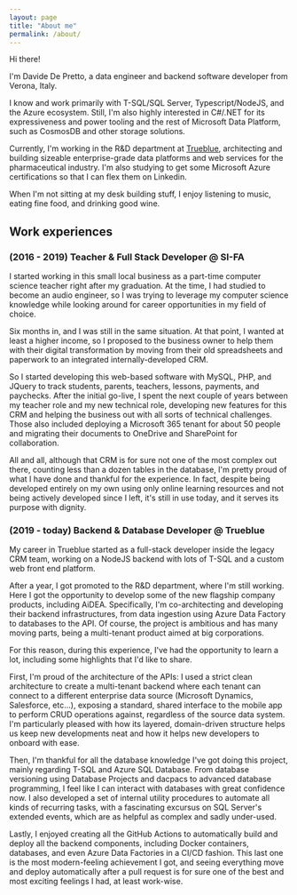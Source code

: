 ```yaml
---
layout: page
title: "About me"
permalink: /about/
---
```


Hi there!

I'm Davide De Pretto, a data engineer and backend software developer from Verona, Italy.

I know and work primarily with T-SQL/SQL Server, Typescript/NodeJS, and the Azure ecosystem. Still, I'm also highly interested in C#/.NET for its expressiveness and power tooling and the rest of Microsoft Data Platform, such as CosmosDB and other storage solutions.

Currently, I'm working in the R&D department at [Trueblue](https://truebluecorp.com), architecting and building sizeable enterprise-grade data platforms and web services for the pharmaceutical industry. I'm also studying to get some Microsoft Azure certifications so that I can flex them on Linkedin.

When I'm not sitting at my desk building stuff, I enjoy listening to music, eating fine food, and drinking good wine.

## Work experiences

### (2016 - 2019) Teacher & Full Stack Developer @ SI-FA

I started working in this small local business as a part-time computer science teacher right after my graduation. At the time, I had studied to become an audio engineer, so I was trying to leverage my computer science knowledge while looking around for career opportunities in my field of choice.

Six months in, and I was still in the same situation. At that point, I wanted at least a higher income, so I proposed to the business owner to help them with their digital transformation by moving from their old spreadsheets and paperwork to an integrated internally-developed CRM.

So I started developing this web-based software with MySQL, PHP, and JQuery to track students, parents, teachers, lessons, payments, and paychecks. After the initial go-live, I spent the next couple of years between my teacher role and my new technical role, developing new features for this CRM and helping the business out with all sorts of technical challenges. Those also included deploying a Microsoft 365 tenant for about 50 people and migrating their documents to OneDrive and SharePoint for collaboration.

All and all, although that CRM is for sure not one of the most complex out there, counting less than a dozen tables in the database, I'm pretty proud of what I have done and thankful for the experience. In fact, despite being developed entirely on my own using only online learning resources and not being actively developed since I left, it's still in use today, and it serves its purpose with dignity.

### (2019 - today) Backend & Database Developer @ Trueblue

My career in Trueblue started as a full-stack developer inside the legacy CRM team, working on a NodeJS backend with lots of T-SQL and a custom web front end platform.

After a year, I got promoted to the R&D department, where I'm still working. Here I got the opportunity to develop some of the new flagship company products, including AiDEA. Specifically, I'm co-architecting and developing their backend infrastructures, from data ingestion using Azure Data Factory to databases to the API. Of course, the project is ambitious and has many moving parts, being a multi-tenant product aimed at big corporations.

For this reason, during this experience, I've had the opportunity to learn a lot, including some highlights that I'd like to share.

First, I'm proud of the architecture of the APIs: I used a strict clean architecture to create a multi-tenant backend where each tenant can connect to a different enterprise data source (Microsoft Dynamics, Salesforce, etc...), exposing a standard, shared interface to the mobile app to perform CRUD operations against, regardless of the source data system. I'm particularly pleased with how its layered, domain-driven structure helps us keep new developments neat and how it helps new developers to onboard with ease.

Then, I'm thankful for all the database knowledge I've got doing this project, mainly regarding T-SQL and Azure SQL Database. From database versioning using Database Projects and dacpacs to advanced database programming, I feel like I can interact with databases with great confidence now. I also developed a set of internal utility procedures to automate all kinds of recurring tasks, with a fascinating excursus on SQL Server's extended events, which are as helpful as complex and sadly under-used.

Lastly, I enjoyed creating all the GitHub Actions to automatically build and deploy all the backend components, including Docker containers, databases, and even Azure Data Factories in a CI/CD fashion. This last one is the most modern-feeling achievement I got, and seeing everything move and deploy automatically after a pull request is for sure one of the best and most exciting feelings I had, at least work-wise.
